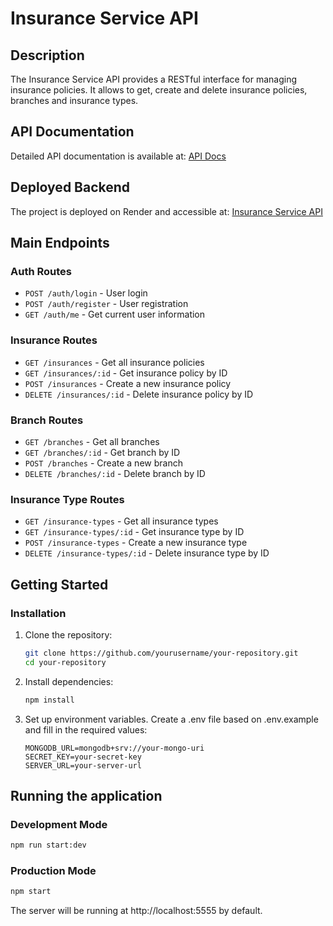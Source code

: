 # Insurance Service API

## Description

The Insurance Service API provides a RESTful interface for managing insurance policies. 
It allows to get, create and delete insurance policies, branches and insurance types.

## API Documentation

Detailed API documentation is available at: [API Docs](https://insurance-service-backend.onrender.com/api-docs)

## Deployed Backend

The project is deployed on Render and accessible at: [Insurance Service API](https://insurance-service-backend.onrender.com)

## Main Endpoints

### Auth Routes
- `POST /auth/login` - User login
- `POST /auth/register` - User registration
- `GET /auth/me` - Get current user information

### Insurance Routes
- `GET /insurances` - Get all insurance policies
- `GET /insurances/:id` - Get insurance policy by ID
- `POST /insurances` - Create a new insurance policy
- `DELETE /insurances/:id` - Delete insurance policy by ID

### Branch Routes
- `GET /branches` - Get all branches
- `GET /branches/:id` - Get branch by ID
- `POST /branches` - Create a new branch
- `DELETE /branches/:id` - Delete branch by ID

### Insurance Type Routes
- `GET /insurance-types` - Get all insurance types
- `GET /insurance-types/:id` - Get insurance type by ID
- `POST /insurance-types` - Create a new insurance type
- `DELETE /insurance-types/:id` - Delete insurance type by ID

## Getting Started

### Installation

1. Clone the repository:
   ```bash
   git clone https://github.com/yourusername/your-repository.git
   cd your-repository
   ```
2. Install dependencies:
   ```bash
   npm install
   ```
3. Set up environment variables. Create a .env file based on .env.example and fill in the required values:
   ```plaintext
   MONGODB_URL=mongodb+srv://your-mongo-uri
   SECRET_KEY=your-secret-key
   SERVER_URL=your-server-url
   ```
## Running the application

### Development Mode
   ```bash
   npm run start:dev
   ```

### Production Mode
   ```bash
   npm start
   ```

The server will be running at http://localhost:5555 by default.


